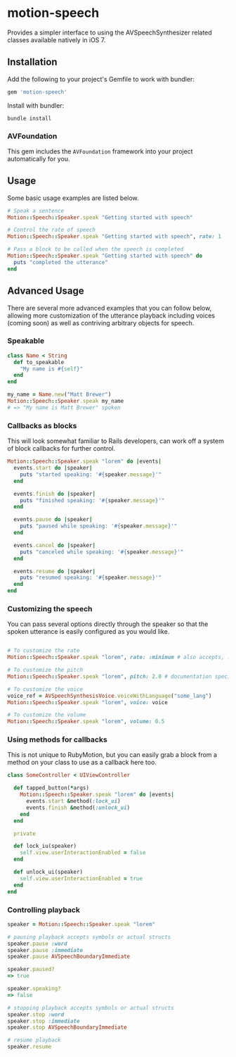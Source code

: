 # motion-speech
Provides a simpler interface to using the AVSpeechSynthesizer related classes available natively in iOS 7.

## Installation

Add the following to your project's Gemfile to work with bundler:

```ruby
gem 'motion-speech'
```

Install with bundler:

```shell
bundle install
```

### AVFoundation
This gem includes the `AVFoundation` framework into your project automatically for you.

## Usage
Some basic usage examples are listed below.

```ruby
# Speak a sentence
Motion::Speech::Speaker.speak "Getting started with speech"

# Control the rate of speech
Motion::Speech::Speaker.speak "Getting started with speech", rate: 1

# Pass a block to be called when the speech is completed
Motion::Speech::Speaker.speak "Getting started with speech" do
  puts "completed the utterance"
end
```

## Advanced Usage
There are several more advanced examples that you can follow below, allowing more customization of the utterance playback including voices (coming soon) as well as contriving arbitrary objects for speech.

### Speakable

```ruby
class Name < String
  def to_speakable
    "My name is #{self}"
  end
end

my_name = Name.new("Matt Brewer")
Motion::Speech::Speaker.speak my_name
# => "My name is Matt Brewer" spoken
```

### Callbacks as blocks
This will look somewhat familiar to Rails developers, can work off a system of block callbacks for further control.

```ruby
Motion::Speech::Speaker.speak "lorem" do |events|
  events.start do |speaker|
    puts "started speaking: '#{speaker.message}'"
  end

  events.finish do |speaker|
    puts "finished speaking: '#{speaker.message}'"
  end

  events.pause do |speaker|
    puts "paused while speaking: '#{speaker.message}'"
  end

  events.cancel do |speaker|
    puts "canceled while speaking: '#{speaker.message}'"
  end

  events.resume do |speaker|
    puts "resumed speaking: '#{speaker.message}'"
  end
end
```

### Customizing the speech
You can pass several options directly through the speaker so that the spoken utterance is easily configured as you would like.

```ruby

# To customize the rate
Motion::Speech::Speaker.speak "lorem", rate: :minimum # also accepts, :maximum, :default and any float between 0..1

# To customize the pitch
Motion::Speech::Speaker.speak "lorem", pitch: 2.0 # documentation specifies between 0.5 and 2.0, default being 1.0

# To customize the voice
voice_ref = AVSpeechSynthesisVoice.voiceWithLanguage("some_lang")
Motion::Speech::Speaker.speak "lorem", voice: voice

# To customize the volume
Motion::Speech::Speaker.speak "lorem", volume: 0.5
```


### Using methods for callbacks
This is not unique to RubyMotion, but you can easily grab a block from a method on your class to use as a callback here too.

```ruby
class SomeController < UIViewController

  def tapped_button(*args)
    Motion::Speech::Speaker.speak "lorem" do |events|
      events.start &method(:lock_ui)
      events.finish &method(:unlock_ui)
    end
  end

  private

  def lock_iu(speaker)
    self.view.userInteractionEnabled = false
  end

  def unlock_ui(speaker)
    self.view.userInteractionEnabled = true
  end
end
```

### Controlling playback

```ruby
speaker = Motion::Speech::Speaker.speak "lorem"

# pausing playback accepts symbols or actual structs
speaker.pause :word
speaker.pause :immediate
speaker.pause AVSpeechBoundaryImmediate

speaker.paused?
=> true

speaker.speaking?
=> false

# stopping playback accepts symbols or actual structs
speaker.stop :word
speaker.stop :immediate
speaker.stop AVSpeechBoundaryImmediate

# resume playback
speaker.resume
```
